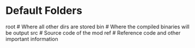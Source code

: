 # Default Folders
root    # Where all other dirs are stored
bin     # Where the compiled binaries will be output
src     # Source code of the mod
ref     # Reference code and other important information